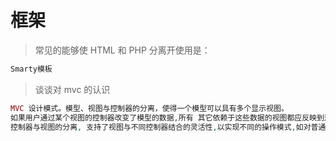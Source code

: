 
# 框架


> 常见的能够使 HTML 和 PHP 分离开使用是：

```php
Smarty模板
```

> 谈谈对 mvc 的认识

```php
MVC 设计模式。模型、视图与控制器的分离，使得一个模型可以具有多个显示视图。
如果用户通过某个视图的控制器改变了模型的数据,所有 其它依赖于这些数据的视图都应反映到这些变化。
控制器与视图的分离, 支持了视图与不同控制器结合的灵活性,以实现不同的操作模式,如对普通用户、专业用户、或不使用控制器建立的只读视图。

```

> 

```php

```

> 

```php

```

> 

```php

```

> 

```php

```

> 

```php

```

> 

```php

```

> 

```php

```

> 

```php

```


